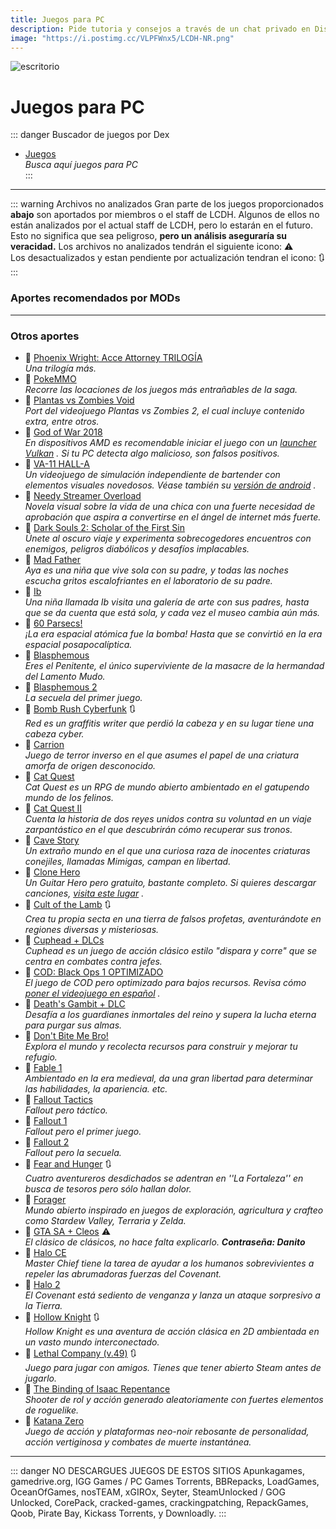 ```yaml
---
title: Juegos para PC
description: Pide tutoria y consejos a través de un chat privado en Discord.
image: "https://i.postimg.cc/VLPFWnx5/LCDH-NR.png"
---
```

![escritorio](https://i.postimg.cc/NjgjC7Bg/PC-juegos.png)    
# Juegos para PC
::: danger Buscador de juegos por Dex
- [Juegos](https://tiny.cc/noirpc)   
*Busca aquí juegos para PC*    
:::

---

::: warning Archivos no analizados
Gran parte de los juegos proporcionados **abajo** son aportados por miembros o el staff de LCDH.
Algunos de ellos no están analizados por el actual staff de LCDH, pero lo estarán en el futuro. Esto no significa que sea peligroso, **pero un análisis aseguraría su veracidad.**
Los archivos no analizados tendrán el siguiente icono: ⚠️      
Los desactualizados y estan pendiente por actualización tendran el icono: 🔃
:::

### Aportes recomendados por MODs

---

### Otros aportes

- 🍩 [Phoenix Wright: Acce Attorney TRILOGÍA](https://www.mediafire.com/file/drs0n7w9iy8dco0/phohsakhaksakxknskdnd.rar/file)   
  *Una trilogía más.*
- 🍩 [PokeMMO](https://pokemmo.com/es/downloads/)    
  *Recorre las locaciones de los juegos más entrañables de la saga.*
- 🍩 [Plantas vs Zombies Void](https://gamejolt.com/games/Xuwugames_PVZ_Void/714049)    
  *Port del videojuego Plantas vs Zombies 2, el cual incluye contenido extra, entre otros.*
- 🍩 [God of War 2018](https://www.mediafire.com/file/9p2wvvx6rghx3gy/6oW2O18.rar)    
  *En dispositivos AMD es recomendable iniciar el juego con un [launcher Vulkan](https://www.nexusmods.com/godofwar/mods/20)    . Si tu PC detecta algo malicioso, son falsos positivos.*
- 🍩 [VA-11 HALL-A](https://www.ovagames.com/va-11-hall-a-cyberpunk-bartender-action-gog.html)    
  *Un videojuego de simulación independiente de bartender con elementos visuales novedosos. Véase también su [versión de android](https://lcdh.tech/móviles/m-android/#individuales)    .*
- 🍩 [Needy Streamer Overload](https://www.mediafire.com/file/u22rammht0klptf/Needy+Streamer+Overload.rar/file)    
  *Novela visual sobre la vida de una chica con una fuerte necesidad de aprobación que aspira a convertirse en el ángel de internet más fuerte.*
- 🍩 [Dark Souls 2: Scholar of the First Sin](https://www.mediafire.com/file/5v1twvcsmqa6igs/DS2-S0TF5.rar?dkey=ut5zrugjis9&r=1843)    
  *Únete al oscuro viaje y experimenta sobrecogedores encuentros con enemigos, peligros diabólicos y desafíos implacables.*
- 🍩 [Mad Father](https://www.mediafire.com/download/jja2hg3uocironx)    
  *Aya es una niña que vive sola con su padre, y todas las noches escucha gritos escalofriantes en el laboratorio de su padre.*
- 🍩 [Ib](https://www.mediafire.com/download/l8y1prhsp8cjlsk)    
  *Una niña llamada Ib visita una galería de arte con sus padres, hasta que se da cuenta que está sola, y cada vez el museo cambia aún más.*
- 🍩 [60 Parsecs!](https://mega.nz/file/aAZRXarC#IU57m4lyYuYq11Uk9LltYE9v7VnmvoVhODphmDpByXQ)      
  *¡La era espacial atómica fue la bomba! Hasta que se convirtió en la era espacial posapocalíptica.*
- 🍩 [Blasphemous](https://steamrip.com/blasphemous-free-download-1h/)    
  *Eres el Penitente, el único superviviente de la masacre de la hermandad del Lamento Mudo.*
- 🍩 [Blasphemous 2](https://steamrip.com/blasphemous-2-free-download-1i/)    
  *La secuela del primer juego.*
- 🍩 [Bomb Rush Cyberfunk](https://www.mediafire.com/download/og8q6o2zcqs2scl) 🔃     
  *Red es un graffitis writer que perdió la cabeza y en su lugar tiene una cabeza cyber.*
- 🍩 [Carrion](https://www.mediafire.com/file/od52nydh6k3nx7u/Ca1rr3ion-06.11.2022-elamigos.rar/file)      
  *Juego de terror inverso en el que asumes el papel de una criatura amorfa de origen desconocido.*
- 🍩 [Cat Quest](https://www.mediafire.com/download/48latn1uac6frt4)    
  *Cat Quest es un RPG de mundo abierto ambientado en el gatupendo mundo de los felinos.*
- 🍩 [Cat Quest II](https://www.mediafire.com/download/2hq3aevps5umyip)    
  *Cuenta la historia de dos reyes unidos contra su voluntad en un viaje zarpantástico en el que descubrirán cómo recuperar sus tronos.*
- 🍩 [Cave Story](https://www.cavestory.org/download/cave-story.php)      
  *Un extraño mundo en el que una curiosa raza de inocentes criaturas conejiles, llamadas Mimigas, campan en libertad.*
- 🍩 [Clone Hero](https://clonehero.net/releases/)    
  *Un Guitar Hero pero gratuito, bastante completo. Si quieres descargar canciones, [visita este lugar](https://chorus.fightthe.pw/)    .*
- 🍩 [Cult of the Lamb](https://www.mediafire.com/file/h5zyg730aeb4nua/Cult_of_the_Lamb_Cultist_Edition.rar/file) 🔃           
  *Crea tu propia secta en una tierra de falsos profetas, aventurándote en regiones diversas y misteriosas.*
- 🍩 [Cuphead + DLCs](https://steamrip.com/cuphead-free-download/)      
  *Cuphead es un juego de acción clásico estilo "dispara y corre" que se centra en combates contra jefes.*
- 🍩 [COD: Black Ops 1 OPTIMIZADO](https://huggingface.co/spaces/lozanogamer/lozanogamers/resolve/main/Call%20Of%20Duty%20Black%20Ops%201%20Optimized.7z?download=true)    
  *El juego de COD pero optimizado para bajos recursos. Revisa cómo [poner el videojuego en español](https://danaliztraducciones.blogspot.com/2022/02/blog-post_23.html)    .*
- 🍩 [Death's Gambit + DLC](https://www.mediafire.com/file/ldafipeeov40kia/Deaths.Gambit.Afterlife.v2.21.zip/file)      
  *Desafía a los guardianes inmortales del reino y supera la lucha eterna para purgar sus almas.*
- 🍩 [Don't Bite Me Bro!](https://www.mediafire.com/file/33ohp615dxtg1a1/DontBiteMeBro_PC_x86.zip/file)     
  *Explora el mundo y recolecta recursos para construir y mejorar tu refugio.*
- 🍩 [Fable 1](https://www.mediafire.com/file/k08b5u8i6i2zx1q/Jueguini.rar/file)      
  *Ambientado en la era medieval, da una gran libertad para determinar las habilidades, la apariencia. etc.*
- 🍩 [Fallout Tactics](https://www.mediafire.com/file/920rwhu3vslzfbb/Fallout_Tactics.zip/file)    
  *Fallout pero táctico.*
- 🍩 [Fallout 1](https://www.mediafire.com/file/y9fkd4uprotp12h/Fallout_1.zip/file)    
  *Fallout pero el primer juego.*
- 🍩 [Fallout 2](https://www.mediafire.com/file/nub0gmhbukseqah/Fallout_2.zip/file)    
  *Fallout pero la secuela.*
- 🍩 [Fear and Hunger](https://drive.google.com/drive/folders/1jIFUywhCN0HJoociBs8kFVSdznJhx707) 🔃     
  *Cuatro aventureros desdichados se adentran en ''La Fortaleza'' en busca de tesoros pero sólo hallan dolor.*
- 🍩 [Forager](https://www.mediafire.com/file/3s8od05woi8u1e5/)     
  *Mundo abierto inspirado en juegos de exploración, agricultura y crafteo como Stardew Valley, Terraria y Zelda.*
- 🍩 [GTA SA + Cleos](https://drive.google.com/drive/folders/1i_uOYrEOQBpmQtUo71GzJxtIXnDDvEje?usp=share_link) ⚠️     
  *El clásico de clásicos, no hace falta explicarlo. **Contraseña: Danito***
- 🍩 [Halo CE](https://www.mediafire.com/file/xzl4gx95jkzmtoa/H%25CE%259BL%25CE%2598_PC.rar)      
  *Master Chief tiene la tarea de ayudar a los humanos sobrevivientes a repeler las abrumadoras fuerzas del Covenant.*
- 🍩 [Halo 2](https://www.mediafire.com/file/kxwzt2bmzdjfcho/H%25CE%259BL%25CE%2598_2_PC.rar)      
  *El Covenant está sediento de venganza y lanza un ataque sorpresivo a la Tierra.*
- 🍩 [Hollow Knight](https://www.mediafire.com/file%20/0a2mc9igg3h9i18/Hollow+knight.apk) 🔃     
  *Hollow Knight es una aventura de acción clásica en 2D ambientada en un vasto mundo interconectado.*
- 🍩 [Lethal Company (v.49)](https://www.mediafire.com/file/wlo3zy4uaw80936/L%25CC%25B7e%25CC%25B7t%25CC%25B7h%25CC%25B7a%25CC%25B7l%25CC%25B7_C%25CC%25B7o%25CC%25B7m%25CC%25B7p%25CC%25B7a%25CC%25B7n%25CC%25B7y%25CC%25B7.rar/file) 🔃    
  *Juego para jugar con amigos. Tienes que tener abierto Steam antes de jugarlo.*
- 🍩 [The Binding of Isaac Repentance](https://www.mediafire.com/file/g05bbsdo9fhibn4)      
  *Shooter de rol y acción generado aleatoriamente con fuertes elementos de roguelike.*
- 🍩 [Katana Zero](https://www.mediafire.com/file/2yygjyqarf3ainp/KTN0_by_BlizzBoyGames.rar/file)       
  *Juego de acción y plataformas neo-noir rebosante de personalidad, acción vertiginosa y combates de muerte instantánea.*
  
---

::: danger NO DESCARGUES JUEGOS DE ESTOS SITIOS
Apunkagames, gamedrive.org, IGG Games / PC Games Torrents, BBRepacks, LoadGames, OceanOfGames, nosTEAM, xGIROx, Seyter, SteamUnlocked / GOG Unlocked, CorePack, cracked-games, crackingpatching, RepackGames, Qoob, Pirate Bay, Kickass Torrents, y Downloadly.
:::
